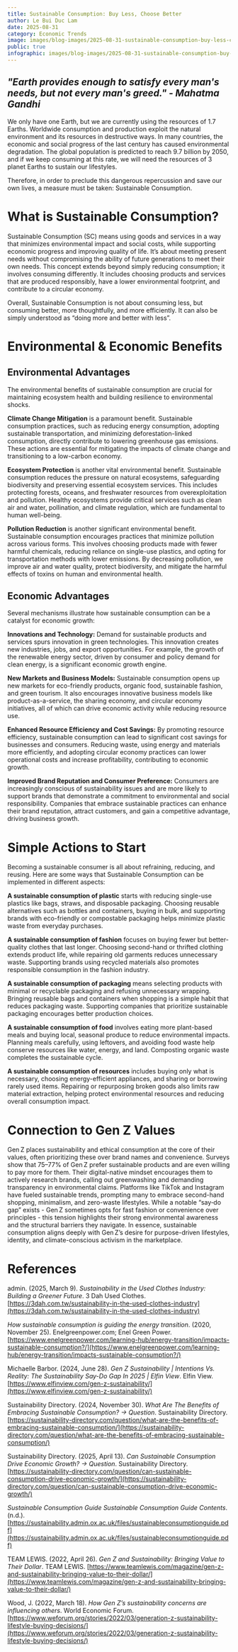 ```yaml
---
title: Sustainable Consumption: Buy Less, Choose Better
author: Le Bui Duc Lam
date: 2025-08-31
category: Economic Trends
image: images/blog-images/2025-08-31-sustainable-consumption-buy-less-choose-better/post-image.png
public: true
infographic: images/blog-images/2025-08-31-sustainable-consumption-buy-less-choose-better/infographic.png
---
```


## *"Earth provides enough to satisfy every man's needs, but not every man's greed." \- Mahatma Gandhi*

We only have one Earth, but we are currently using the resources of 1.7 Earths. Worldwide consumption and production exploit the natural environment and its resources in destructive ways. In many countries, the economic and social progress of the last century has caused environmental degradation. The global population is predicted to reach 9.7 billion by 2050, and if we keep consuming at this rate, we will need the resources of 3 planet Earths to sustain our lifestyles.

Therefore, in order to preclude this dangerous repercussion and save our own lives, a measure must be taken: Sustainable Consumption.

# What is Sustainable Consumption?

Sustainable Consumption (SC) means using goods and services in a way that minimizes environmental impact and social costs, while supporting economic progress and improving quality of life. It’s about meeting present needs without compromising the ability of future generations to meet their own needs. This concept extends beyond simply reducing consumption; it involves consuming differently. It includes choosing products and services that are produced responsibly, have a lower environmental footprint, and contribute to a circular economy. 

Overall, Sustainable Consumption is not about consuming less, but consuming better, more thoughtfully, and more efficiently. It can also be simply understood as “doing more and better with less”.

# Environmental & Economic Benefits

## Environmental Advantages

The environmental benefits of sustainable consumption are crucial for maintaining ecosystem health and building resilience to environmental shocks. 

**Climate Change Mitigation** is a paramount benefit. Sustainable consumption practices, such as reducing energy consumption, adopting sustainable transportation, and minimizing deforestation-linked consumption, directly contribute to lowering greenhouse gas emissions. These actions are essential for mitigating the impacts of climate change and transitioning to a low-carbon economy.

**Ecosystem Protection** is another vital environmental benefit. Sustainable consumption reduces the pressure on natural ecosystems, safeguarding biodiversity and preserving essential ecosystem services. This includes protecting forests, oceans, and freshwater resources from overexploitation and pollution. Healthy ecosystems provide critical services such as clean air and water, pollination, and climate regulation, which are fundamental to human well-being.

**Pollution Reduction** is another significant environmental benefit. Sustainable consumption encourages practices that minimize pollution across various forms. This involves choosing products made with fewer harmful chemicals, reducing reliance on single-use plastics, and opting for transportation methods with lower emissions. By decreasing pollution, we improve air and water quality, protect biodiversity, and mitigate the harmful effects of toxins on human and environmental health.

## Economic Advantages

Several mechanisms illustrate how sustainable consumption can be a catalyst for economic growth:

**Innovations and Technology:** Demand for sustainable products and services spurs innovation in green technologies. This innovation creates new industries, jobs, and export opportunities. For example, the growth of the renewable energy sector, driven by consumer and policy demand for clean energy, is a significant economic growth engine.

**New Markets and Business Models:** Sustainable consumption opens up new markets for eco-friendly products, organic food, sustainable fashion, and green tourism. It also encourages innovative business models like product-as-a-service, the sharing economy, and circular economy initiatives, all of which can drive economic activity while reducing resource use.

**Enhanced Resource Efficiency and Cost Savings:** By promoting resource efficiency, sustainable consumption can lead to significant cost savings for businesses and consumers. Reducing waste, using energy and materials more efficiently, and adopting circular economy practices can lower operational costs and increase profitability, contributing to economic growth.

**Improved Brand Reputation and Consumer Preference:** Consumers are increasingly conscious of sustainability issues and are more likely to support brands that demonstrate a commitment to environmental and social responsibility. Companies that embrace sustainable practices can enhance their brand reputation, attract customers, and gain a competitive advantage, driving business growth.

# Simple Actions to Start

Becoming a sustainable consumer is all about refraining, reducing, and reusing. Here are some ways that Sustainable Consumption can be implemented in different aspects:

**A sustainable consumption of plastic** starts with reducing single-use plastics like bags, straws, and disposable packaging. Choosing reusable alternatives such as bottles and containers, buying in bulk, and supporting brands with eco-friendly or compostable packaging helps minimize plastic waste from everyday purchases.

**A sustainable consumption of fashion** focuses on buying fewer but better-quality clothes that last longer. Choosing second-hand or thrifted clothing extends product life, while repairing old garments reduces unnecessary waste. Supporting brands using recycled materials also promotes responsible consumption in the fashion industry.

**A sustainable consumption of packaging** means selecting products with minimal or recyclable packaging and refusing unnecessary wrapping. Bringing reusable bags and containers when shopping is a simple habit that reduces packaging waste. Supporting companies that prioritize sustainable packaging encourages better production choices.

**A sustainable consumption of food** involves eating more plant-based meals and buying local, seasonal produce to reduce environmental impacts. Planning meals carefully, using leftovers, and avoiding food waste help conserve resources like water, energy, and land. Composting organic waste completes the sustainable cycle.

**A sustainable consumption of resources** includes buying only what is necessary, choosing energy-efficient appliances, and sharing or borrowing rarely used items. Repairing or repurposing broken goods also limits raw material extraction, helping protect environmental resources and reducing overall consumption impact.

# Connection to Gen Z Values

Gen Z places sustainability and ethical consumption at the core of their values, often prioritizing these over brand names and convenience. Surveys show that 75–77% of Gen Z prefer sustainable products and are even willing to pay more for them. Their digital-native mindset encourages them to actively research brands, calling out greenwashing and demanding transparency in environmental claims. Platforms like TikTok and Instagram have fueled sustainable trends, prompting many to embrace second-hand shopping, minimalism, and zero-waste lifestyles. While a notable “say‑do gap” exists \- Gen Z sometimes opts for fast fashion or convenience over principles \- this tension highlights their strong environmental awareness and the structural barriers they navigate. In essence, sustainable consumption aligns deeply with Gen Z’s desire for purpose-driven lifestyles, identity, and climate-conscious activism in the marketplace.

# References

admin. (2025, March 9). *Sustainability in the Used Clothes Industry: Building a Greener Future*. 3 Dah Used Clothes. [https://3dah.com.tw/sustainability-in-the-used-clothes-industry](https://3dah.com.tw/sustainability-in-the-used-clothes-industry)  

*How sustainable consumption is guiding the energy transition*. (2020, November 25). Enelgreenpower.com; Enel Green Power. [https://www.enelgreenpower.com/learning-hub/energy-transition/impacts-sustainable-consumption?/](https://www.enelgreenpower.com/learning-hub/energy-transition/impacts-sustainable-consumption?/)  

Michaelle Barbor. (2024, June 28). *Gen Z Sustainability | Intentions Vs. Reality: The Sustainability Say-Do Gap In 2025 | Elfin View*. Elfin View. [https://www.elfinview.com/gen-z-sustainability/](https://www.elfinview.com/gen-z-sustainability/)  

Sustainability Directory. (2024, November 30). *What Are The Benefits of Embracing Sustainable Consumption? → Question*. Sustainability Directory. [https://sustainability-directory.com/question/what-are-the-benefits-of-embracing-sustainable-consumption/](https://sustainability-directory.com/question/what-are-the-benefits-of-embracing-sustainable-consumption/)  

Sustainability Directory. (2025, April 13). *Can Sustainable Consumption Drive Economic Growth? → Question*. Sustainability Directory. [https://sustainability-directory.com/question/can-sustainable-consumption-drive-economic-growth/](https://sustainability-directory.com/question/can-sustainable-consumption-drive-economic-growth/)  

*Sustainable Consumption Guide Sustainable Consumption Guide Contents*. (n.d.). [https://sustainability.admin.ox.ac.uk/files/sustainableconsumptionguide.pdf](https://sustainability.admin.ox.ac.uk/files/sustainableconsumptionguide.pdf)  

TEAM LEWIS. (2022, April 26). *Gen Z and Sustainability: Bringing Value to Their Dollar*. TEAM LEWIS. [https://www.teamlewis.com/magazine/gen-z-and-sustainability-bringing-value-to-their-dollar/](https://www.teamlewis.com/magazine/gen-z-and-sustainability-bringing-value-to-their-dollar/)  

Wood, J. (2022, March 18). *How Gen Z’s sustainability concerns are influencing others*. World Economic Forum. [https://www.weforum.org/stories/2022/03/generation-z-sustainability-lifestyle-buying-decisions/](https://www.weforum.org/stories/2022/03/generation-z-sustainability-lifestyle-buying-decisions/)
